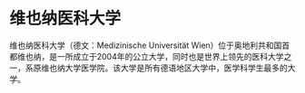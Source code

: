 # 维也纳医科大学

维也纳医科大学（德文：Medizinische Universität Wien）位于奥地利共和国首都维也纳，是一所成立于2004年的公立大学，同时也是世界上领先的医科大学之一，系原维也纳大学医学院。该大学是所有德语地区大学中，医学科学生最多的大学。